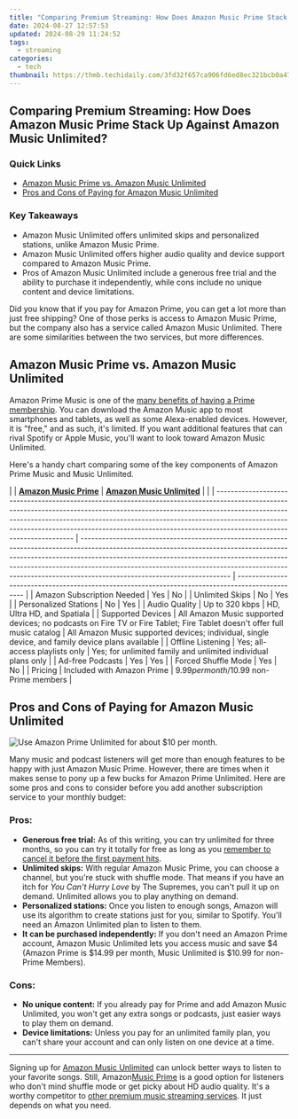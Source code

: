 ```yaml
---
title: "Comparing Premium Streaming: How Does Amazon Music Prime Stack Up Against Amazon Music Unlimited?"
date: 2024-08-27 12:57:53
updated: 2024-08-29 11:24:52
tags:
  - streaming
categories:
  - tech
thumbnail: https://thmb.techidaily.com/3fd32f657ca906fd6ed8ec321bcb0a471e050e9fdbe1e0332d4aba568afc6cd5.jpg
---
```


## Comparing Premium Streaming: How Does Amazon Music Prime Stack Up Against Amazon Music Unlimited?

### Quick Links

* [Amazon Music Prime vs. Amazon Music Unlimited](https://digital-screen-recording.techidaily.com/updated-discover-the-most-reliable-android-apps-to-replay-your-favorite-ps2-games/)
* [Pros and Cons of Paying for Amazon Music Unlimited](https://facebook-record-videos.techidaily.com/updated-smooth-transition-techniques-for-youtube-to-dailymotion-upload/)

### Key Takeaways

* Amazon Music Unlimited offers unlimited skips and personalized stations, unlike Amazon Music Prime.
* Amazon Music Unlimited offers higher audio quality and device support compared to Amazon Music Prime.
* Pros of Amazon Music Unlimited include a generous free trial and the ability to purchase it independently, while cons include no unique content and device limitations.

 Did you know that if you pay for Amazon Prime, you can get a lot more than just free shipping? One of those perks is access to Amazon Music Prime, but the company also has a service called Amazon Music Unlimited. There are some similarities between the two services, but more differences.

##  Amazon Music Prime vs. Amazon Music Unlimited

 Amazon Prime Music is one of the [many benefits of having a Prime membership](https://tech-recovery.techidaily.com/deactivating-your-androids-facebook-feature-easy-instructions-inside/). You can download the Amazon Music app to most smartphones and tablets, as well as some Alexa-enabled devices. However, it is "free," and as such, it's limited. If you want additional features that can rival Spotify or Apple Music, you'll want to look toward Amazon Music Unlimited.

 Here's a handy chart comparing some of the key components of Amazon Prime Music and Music Unlimited.

| |  [**Amazon Music Prime**](https://www.amazon.com/music/prime?%5Fencoding=UTF8&tag=hotoge-20&linkCode=ur2&linkId=ef4156529a44b59eb5d49e6641bb950e&camp=1789&creative=9325&ascsubtag=UUhtgUeUpU2002422&asc%5Frefurl=https%3A%2F%2Fwww.howtogeek.com%2Fwhats-the-difference-between-amazon-music-prime-and-amazon-music-unlimited%2F&asc%5Fcampaign=Evergreen) | **[Amazon Music Unlimited](http://www.amazon.com/music/unlimited?%5Fencoding=UTF8&tag=hotoge-20&linkCode=ur2&linkId=08c993ace1277323950ad3dc3ca363a1&camp=1789&creative=9325&ascsubtag=UUhtgUeUpU2002422&asc%5Frefurl=https%3A%2F%2Fwww.howtogeek.com%2Fwhats-the-difference-between-amazon-music-prime-and-amazon-music-unlimited%2F&asc%5Fcampaign=Evergreen)** |                                                                                                  |
| -------------------------------------------------------------------------------------------------------------------------------------------------------------------------------------------------------------------------------------------------------------------------------------------------------------------------------------------------------------- | ------------------------------------------------------------------------------------------------------------------------------------------------------------------------------------------------------------------------------------------------------------------------------------------------------------------------------------------------------------------ | ------------------------------------------------------------------------------------------------ |
| Amazon Subscription Needed                                                                                                                                                                                                                                                                                                                                     | Yes                                                                                                                                                                                                                                                                                                                                                                | No                                                                                               |
| Unlimited Skips                                                                                                                                                                                                                                                                                                                                                | No                                                                                                                                                                                                                                                                                                                                                                 | Yes                                                                                              |
| Personalized Stations                                                                                                                                                                                                                                                                                                                                          | No                                                                                                                                                                                                                                                                                                                                                                 | Yes                                                                                              |
| Audio Quality                                                                                                                                                                                                                                                                                                                                                  | Up to 320 kbps                                                                                                                                                                                                                                                                                                                                                     | HD, Ultra HD, and Spatiala                                                                       |
| Supported Devices                                                                                                                                                                                                                                                                                                                                              | All Amazon Music supported devices; no podcasts on Fire TV or Fire Tablet; Fire Tablet doesn't offer full music catalog                                                                                                                                                                                                                                            | All Amazon Music supported devices; individual, single device, and family device plans available |
| Offline Listening                                                                                                                                                                                                                                                                                                                                              | Yes; all-access playlists only                                                                                                                                                                                                                                                                                                                                     | Yes; for unlimited family and unlimited individual plans only                                    |
| Ad-free Podcasts                                                                                                                                                                                                                                                                                                                                               | Yes                                                                                                                                                                                                                                                                                                                                                                | Yes                                                                                              |
| Forced Shuffle Mode                                                                                                                                                                                                                                                                                                                                            | Yes                                                                                                                                                                                                                                                                                                                                                                | No                                                                                               |
| Pricing                                                                                                                                                                                                                                                                                                                                                        | Included with Amazon Prime                                                                                                                                                                                                                                                                                                                                         | $9.99 per month/$10.99 non-Prime members                                                         |

##  Pros and Cons of Paying for Amazon Music Unlimited

![Use Amazon Prime Unlimited for about $10 per month.](https://static1.howtogeekimages.com/wordpress/wp-content/uploads/2024/03/amazon-prime-unlimited.jpg) 

 Many music and podcast listeners will get more than enough features to be happy with just Amazon Music Prime. However, there are times when it makes sense to pony up a few bucks for Amazon Prime Unlimited. Here are some pros and cons to consider before you add another subscription service to your monthly budget:

###  Pros:

* **Generous free trial:** As of this writing, you can try unlimited for three months, so you can try it totally for free as long as you [remember to cancel it before the first payment hits](https://remote-screen-capture.techidaily.com/updated-enhance-your-file-management-six-tips-for-win-11s-mov-files/).
* **Unlimited skips:** With regular Amazon Music Prime, you can choose a channel, but you're stuck with shuffle mode. That means if you have an itch for _You Can't Hurry Love_ by The Supremes, you can't pull it up on demand. Unlimited allows you to play anything on demand.
* **Personalized stations:** Once you listen to enough songs, Amazon will use its algorithm to create stations just for you, similar to Spotify. You'll need an Amazon Unlimited plan to listen to them.
* **It can be purchased independently:** If you don't need an Amazon Prime account, Amazon Music Unlimited lets you access music and save $4 (Amazon Prime is $14.99 per month, Music Unlimited is $10.99 for non-Prime Members).

###  Cons:

* **No unique content:** If you already pay for Prime and add Amazon Music Unlimited, you won't get any extra songs or podcasts, just easier ways to play them on demand.
* **Device limitations:** Unless you pay for an unlimited family plan, you can't share your account and can only listen on one device at a time.

---

 Signing up for [Amazon Music Unlimited](https://www.amazon.com/music/unlimited?%5Fencoding=UTF8&tag=hotoge-20&linkCode=ur2&linkId=08c993ace1277323950ad3dc3ca363a1&camp=1789&creative=9325&ascsubtag=UUhtgUeUpU2002422&asc%5Frefurl=https%3A%2F%2Fwww.howtogeek.com%2Fwhats-the-difference-between-amazon-music-prime-and-amazon-music-unlimited%2F&asc%5Fcampaign=Evergreen) can unlock better ways to listen to your favorite songs. Still, Amazon[Music Prime](https://www.amazon.com/music/prime?%5Fencoding=UTF8&tag=hotoge-20&linkCode=ur2&linkId=ef4156529a44b59eb5d49e6641bb950e&camp=1789&creative=9325&ascsubtag=UUhtgUeUpU2002422&asc%5Frefurl=https%3A%2F%2Fwww.howtogeek.com%2Fwhats-the-difference-between-amazon-music-prime-and-amazon-music-unlimited%2F&asc%5Fcampaign=Evergreen) is a good option for listeners who don't mind shuffle mode or get picky about HD audio quality. It's a worthy competitor to [other premium music streaming services](https://tech-renaissance.techidaily.com/unlocking-the-secrets-of-successful-tiktok-duets-for-beginners/). It just depends on what you need.

<ins class="adsbygoogle"
     style="display:block"
     data-ad-format="autorelaxed"
     data-ad-client="ca-pub-7571918770474297"
     data-ad-slot="1223367746"></ins>



<ins class="adsbygoogle"
     style="display:block"
     data-ad-client="ca-pub-7571918770474297"
     data-ad-slot="8358498916"
     data-ad-format="auto"
     data-full-width-responsive="true"></ins>

